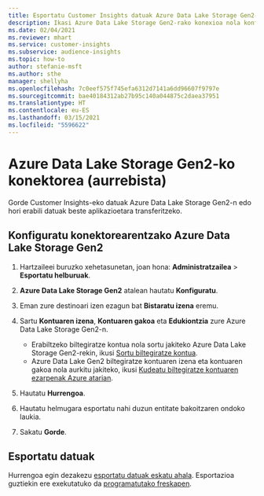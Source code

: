 ```yaml
---
title: Esportatu Customer Insights datuak Azure Data Lake Storage Gen2-ra
description: Ikasi Azure Data Lake Storage Gen2-rako konexioa nola konfiguratu.
ms.date: 02/04/2021
ms.reviewer: mhart
ms.service: customer-insights
ms.subservice: audience-insights
ms.topic: how-to
author: stefanie-msft
ms.author: sthe
manager: shellyha
ms.openlocfilehash: 7c0eef575f745efa6312d7141a6dd96607f9797e
ms.sourcegitcommit: bae40184312ab27b95c140a044875c2daea37951
ms.translationtype: HT
ms.contentlocale: eu-ES
ms.lasthandoff: 03/15/2021
ms.locfileid: "5596622"
---
```

# <a name="connector-for-azure-data-lake-storage-gen2-preview"></a>Azure Data Lake Storage Gen2-ko konektorea (aurrebista)

Gorde Customer Insights-eko datuak Azure Data Lake Storage Gen2-n edo hori erabili datuak beste aplikazioetara transferitzeko.

## <a name="configure-the-connector-for-azure-data-lake-storage-gen2"></a>Konfiguratu konektorearentzako Azure Data Lake Storage Gen2

1. Hartzaileei buruzko xehetasunetan, joan hona: **Administratzailea** > **Esportatu helburuak**.

1. **Azure Data Lake Storage Gen2** atalean hautatu **Konfiguratu**.

1. Eman zure destinoari izen ezagun bat **Bistaratu izena** eremu.

1. Sartu **Kontuaren izena**, **Kontuaren gakoa** eta **Edukiontzia** zure Azure Data Lake Storage Gen2-n.
    - Erabiltzeko biltegiratze kontua nola sortu jakiteko Azure Data Lake Storage Gen2-rekin, ikusi [Sortu biltegiratze kontua](/azure/storage/blobs/create-data-lake-storage-account). 
    - Azure Data Lake Gen2 biltegiratze kontuaren izena eta kontuaren gakoa nola aurkitu jakiteko, ikusi [Kudeatu biltegiratze kontuaren ezarpenak Azure atarian](/azure/storage/common/storage-account-manage).

1. Hautatu **Hurrengoa**.

1. Hautatu helmugara esportatu nahi duzun entitate bakoitzaren ondoko laukia.

1. Sakatu **Gorde**.

## <a name="export-the-data"></a>Esportatu datuak

Hurrengoa egin dezakezu [esportatu datuak eskatu ahala](export-destinations.md#export-data-on-demand). Esportazioa guztiekin ere exekutatuko da [programatutako freskapen](system.md#schedule-tab).